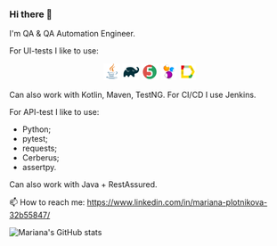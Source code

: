 ### Hi there 👋

I'm QA & QA Automation Engineer. 

For UI-tests I like to use:

<p align="center">
<img width="6%" src="Java.svg">
<img width="6%" src="Gradle.svg">
<img width="6%" src="JUnit5.svg">
<img width="6%" src="Selenide.svg">
<img width="6%" src="Allure_Report.svg">
</p>

Can also work with Kotlin, Maven, TestNG. For CI/CD I use Jenkins.

For API-test I like to use:
- Python;
- pytest;
- requests;
- Cerberus;
- assertpy.

Can also work with Java + RestAssured.


📫 How to reach me:
https://www.linkedin.com/in/mariana-plotnikova-32b55847/

<!--
**mifologic/mifologic** is a ✨ _special_ ✨ repository because its `README.md` (this file) appears on your GitHub profile.

Here are some ideas to get you started:

- 🔭 I’m currently working on ...
- 🌱 I’m currently learning ...
- 👯 I’m looking to collaborate on ...
- 🤔 I’m looking for help with ...
- 💬 Ask me about ...
- 📫 How to reach me: ...
- 😄 Pronouns: ...
- ⚡ Fun fact: ...
-->

![Mariana's GitHub stats](https://github-readme-stats.vercel.app/api?username=mifologic&show_icons=true&theme=merko)
